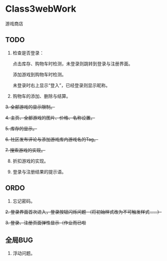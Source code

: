 # Class3webWork
游戏商店

## TODO
1. 检查是否登录：

    点击库存、购物车时检测，未登录则跳转到登录与注册界面。

    添加游戏到购物车时检测。

    未登录时右上显示“登入”，已经登录则显示昵称。

2. 购物车的添加、删除与结算。

~~3. 全部游戏的显示限制。~~

~~4. 主页、全部游戏的图片、价格、名称设置。~~

~~5. 库存的显示。~~

~~6. 社区发布评论与添加游戏库内游戏名的Tag。~~

~~7. 搜索游戏的实现。~~

8. 折扣游戏的实现。

9. 登录与注册结果的提示语。

## ORDO
1. 忘记密码。

~~2. 登录界面首次进入，登录按钮闪烁问题 （将初始样式改为不可触发样式......）~~

~~3. 登录、注册页面弹性显示（作业而已啦~~

## 全局BUG
1. 浮动问题。
